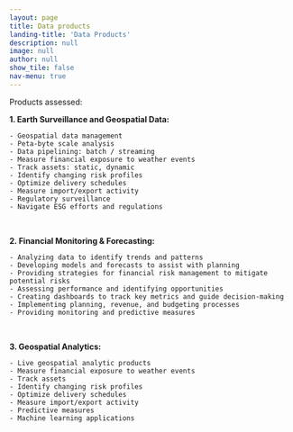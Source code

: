 ```yaml
---
layout: page
title: Data products
landing-title: 'Data Products'
description: null
image: null
author: null
show_tile: false
nav-menu: true
---
```


Products assessed:

**1. Earth Surveillance and Geospatial Data:**

    - Geospatial data management
    - Peta-byte scale analysis
    - Data pipelining: batch / streaming
    - Measure financial exposure to weather events
    - Track assets: static, dynamic
    - Identify changing risk profiles
    - Optimize delivery schedules
    - Measure import/export activity
    - Regulatory surveillance
    - Navigate ESG efforts and regulations

<br>

**2. Financial Monitoring & Forecasting:**

    - Analyzing data to identify trends and patterns
    - Developing models and forecasts to assist with planning
    - Providing strategies for financial risk management to mitigate potential risks
    - Assessing performance and identifying opportunities
    - Creating dashboards to track key metrics and guide decision-making
    - Implementing planning, revenue, and budgeting processes
    - Providing monitoring and predictive measures

<br>

**3. Geospatial Analytics:**

    - Live geospatial analytic products
    - Measure financial exposure to weather events
    - Track assets
    - Identify changing risk profiles
    - Optimize delivery schedules
    - Measure import/export activity
    - Predictive measures
    - Machine learning applications

